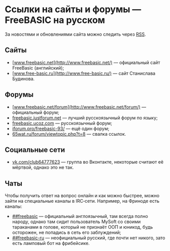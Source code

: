 ﻿<title>Ссылки — FreeBASIC на русском</title>
<meta name="description" content="Ссылки на сайты и форумы по программированию на языке FreeBASIC" />
<meta name="keywords" content="FreeBASIC, программирование, ссылки на сайты, статьи, форумы" />

# Ссылки на сайты и форумы — FreeBASIC на русском

За новостями и обновлениями сайта можно следить через <a href="/rss.rss">RSS</a>.

## Сайты

* [www.freebasic.net](http://www.freebasic.net/) — официальный сайт FreeBasic (английский);
* [www.free-basic.ru](http://www.free-basic.ru/) — сайт Станислава Будинова.

## Форумы

* [www.freebasic.net/forum](http://www.freebasic.net/forum/) — официальный форум;
* [freebasic.justforum.net](http://freebasic.justforum.net/forum) — лучший русскоязычный форум по языку;
* [freebasic.ucoz.com](http://freebasic.ucoz.com/) — русскоязычный форум;
* [iforum.pro/freebasic-93/](http://iforum.pro/freebasic-93/) — ещё один форум;
* [65wat.ru/forum/viewtopic.php?t=8](http://65wat.ru/forum/viewtopic.php?t=8) — свалка ссылок.

## Социальные сети

* [vk.com/club64777623](https://vk.com/club64777623) — группа во Вконтакте, некоторые считают её мёртвой, однако это не так.

## Чаты

Чтобы получить ответ на вопрос онлайн и как можно быстрее, можно зайти на специальные каналы в IRC‐сети. Например, на Фриноде есть каналы:

* [##freebasic](irc://chat.freenode.net/#freebasic) — официальный англоязычный, там всегда полно народу, однако там сидит пользователь MySoft со своими тараканами в голове, который не признаёт ООП и юникод, будь осторожен, не попадись в сеть его заблуждений;
* [##freebasic-ru](irc://chat.freenode.net/##freebasic-ru) — неофициальный русский, где почти нет никого, зато есть ламповый бот на фрибейсике.
